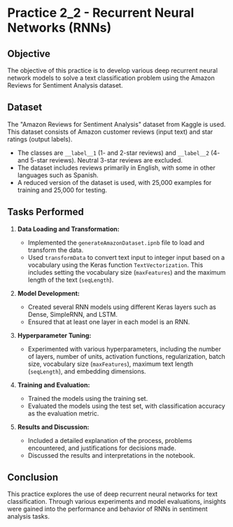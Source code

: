 # Practice 2_2 - Recurrent Neural Networks (RNNs)

## Objective

The objective of this practice is to develop various deep recurrent neural network models to solve a text classification problem using the Amazon Reviews for Sentiment Analysis dataset.

## Dataset

The "Amazon Reviews for Sentiment Analysis" dataset from Kaggle is used. This dataset consists of Amazon customer reviews (input text) and star ratings (output labels).

- The classes are `__label__1` (1- and 2-star reviews) and `__label__2` (4- and 5-star reviews). Neutral 3-star reviews are excluded.
- The dataset includes reviews primarily in English, with some in other languages such as Spanish.
- A reduced version of the dataset is used, with 25,000 examples for training and 25,000 for testing.

## Tasks Performed

1. **Data Loading and Transformation:**
   - Implemented the `generateAmazonDataset.ipnb` file to load and transform the data.
   - Used `transformData` to convert text input to integer input based on a vocabulary using the Keras function `TextVectorization`. This includes setting the vocabulary size (`maxFeatures`) and the maximum length of the text (`seqLength`).

2. **Model Development:**
   - Created several RNN models using different Keras layers such as Dense, SimpleRNN, and LSTM.
   - Ensured that at least one layer in each model is an RNN.

3. **Hyperparameter Tuning:**
   - Experimented with various hyperparameters, including the number of layers, number of units, activation functions, regularization, batch size, vocabulary size (`maxFeatures`), maximum text length (`seqLength`), and embedding dimensions.

4. **Training and Evaluation:**
   - Trained the models using the training set.
   - Evaluated the models using the test set, with classification accuracy as the evaluation metric.

5. **Results and Discussion:**
   - Included a detailed explanation of the process, problems encountered, and justifications for decisions made.
   - Discussed the results and interpretations in the notebook.


## Conclusion

This practice explores the use of deep recurrent neural networks for text classification. Through various experiments and model evaluations, insights were gained into the performance and behavior of RNNs in sentiment analysis tasks.

